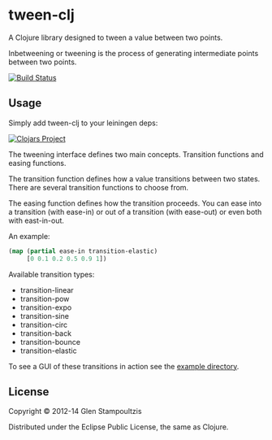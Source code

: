 # tween-clj

A Clojure library designed to tween a value between two points.

Inbetweening or tweening is the process of generating intermediate
points between two points.

[![Build Status](https://secure.travis-ci.org/gstamp/tween-clj.png?branch=master)](http://travis-ci.org/gstamp/tween-clj)

## Usage

Simply add tween-clj to your leiningen deps: 

[![Clojars Project](http://clojars.org/tween-clj/tween-clj/latest-version.svg)](http://clojars.org/tween-clj)

The tweening interface defines two main concepts.  Transition
functions and easing functions.

The transition function defines how a value transitions between two
states. There are several transition functions to choose from.

The easing function defines how the transition proceeds.  You can ease
into a transition (with ease-in) or out of a transition (with
ease-out) or even both with east-in-out.

An example:

```clojure
(map (partial ease-in transition-elastic) 
     [0 0.1 0.2 0.5 0.9 1])
```

Available transition types:

- transition-linear
- transition-pow
- transition-expo
- transition-sine
- transition-circ
- transition-back
- transition-bounce
- transition-elastic

To see a GUI of these transitions in action see the [example directory](https://github.com/gstamp/tween-clj/tree/master/examples).

## License

Copyright © 2012-14 Glen Stampoultzis

Distributed under the Eclipse Public License, the same as Clojure.
